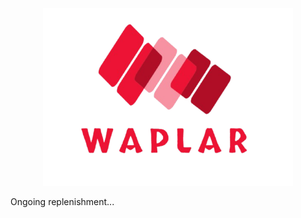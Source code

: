 <div align="center"><img src="./assets/logo.png" alt="logo" width="400"></div>

Ongoing replenishment...
